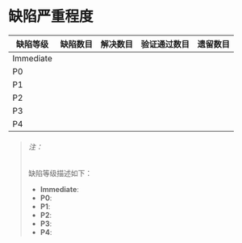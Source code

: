 # 缺陷严重程度

|缺陷等级|缺陷数目|解决数目|验证通过数目|遗留数目|
|--------|--------|--------|------------|--------|
|Immediate|||||
|P0|||||
|P1|||||
|P2|||||
|P3|||||
|P4|||||


> ###### 注：
> 缺陷等级描述如下：
>
> * **Immediate**:
> * **P0**:
> * **P1**:
> * **P2**:
> * **P3**:
> * **P4**:
